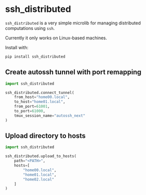 # ssh_distributed

`ssh_distributed` is a very simple microlib for managing distributed computations using `ssh`.

Currently it only works on Linux-based machines.

Install with:

```bash
pip install ssh_distributed
```


## Create autossh tunnel with port remapping

```python
import ssh_distributed

ssh_distributed.connect_tunnel(
    from_host="home00.local",
    to_host="home01.local",
    from_port=61001,
    to_port=61000,
    tmux_session_name="autossh_next"
)
```

## Upload directory to hosts

```python
import ssh_distributed

ssh_distributed.upload_to_hosts(
    path="<PATH>",
    hosts=[
        "home00.local",
        "home01.local",
        "home02.local"
    ]
)
```